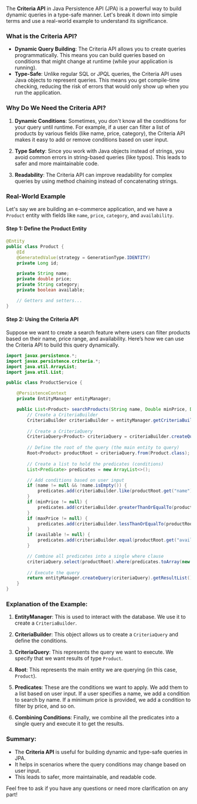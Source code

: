 


The **Criteria API** in Java Persistence API (JPA) is a powerful way to build dynamic queries in a type-safe manner. Let's break it down into simple terms and use a real-world example to understand its significance.

### What is the Criteria API?

- **Dynamic Query Building**: The Criteria API allows you to create queries programmatically. This means you can build queries based on conditions that might change at runtime (while your application is running).
- **Type-Safe**: Unlike regular SQL or JPQL queries, the Criteria API uses Java objects to represent queries. This means you get compile-time checking, reducing the risk of errors that would only show up when you run the application.

### Why Do We Need the Criteria API?

1. **Dynamic Conditions**: Sometimes, you don't know all the conditions for your query until runtime. For example, if a user can filter a list of products by various fields (like name, price, category), the Criteria API makes it easy to add or remove conditions based on user input.

2. **Type Safety**: Since you work with Java objects instead of strings, you avoid common errors in string-based queries (like typos). This leads to safer and more maintainable code.

3. **Readability**: The Criteria API can improve readability for complex queries by using method chaining instead of concatenating strings.

### Real-World Example

Let's say we are building an e-commerce application, and we have a `Product` entity with fields like `name`, `price`, `category`, and `availability`.

#### Step 1: Define the Product Entity

```java
@Entity
public class Product {
    @Id
    @GeneratedValue(strategy = GenerationType.IDENTITY)
    private Long id;

    private String name;
    private double price;
    private String category;
    private boolean available;

    // Getters and setters...
}
```

#### Step 2: Using the Criteria API

Suppose we want to create a search feature where users can filter products based on their name, price range, and availability. Here’s how we can use the Criteria API to build this query dynamically.

```java
import javax.persistence.*;
import javax.persistence.criteria.*;
import java.util.ArrayList;
import java.util.List;

public class ProductService {

    @PersistenceContext
    private EntityManager entityManager;

    public List<Product> searchProducts(String name, Double minPrice, Double maxPrice, Boolean available) {
        // Create a CriteriaBuilder
        CriteriaBuilder criteriaBuilder = entityManager.getCriteriaBuilder();
        
        // Create a CriteriaQuery
        CriteriaQuery<Product> criteriaQuery = criteriaBuilder.createQuery(Product.class);
        
        // Define the root of the query (the main entity to query)
        Root<Product> productRoot = criteriaQuery.from(Product.class);
        
        // Create a list to hold the predicates (conditions)
        List<Predicate> predicates = new ArrayList<>();

        // Add conditions based on user input
        if (name != null && !name.isEmpty()) {
            predicates.add(criteriaBuilder.like(productRoot.get("name"), "%" + name + "%"));
        }
        if (minPrice != null) {
            predicates.add(criteriaBuilder.greaterThanOrEqualTo(productRoot.get("price"), minPrice));
        }
        if (maxPrice != null) {
            predicates.add(criteriaBuilder.lessThanOrEqualTo(productRoot.get("price"), maxPrice));
        }
        if (available != null) {
            predicates.add(criteriaBuilder.equal(productRoot.get("available"), available));
        }

        // Combine all predicates into a single where clause
        criteriaQuery.select(productRoot).where(predicates.toArray(new Predicate[0]));
        
        // Execute the query
        return entityManager.createQuery(criteriaQuery).getResultList();
    }
}
```

### Explanation of the Example:

1. **EntityManager**: This is used to interact with the database. We use it to create a `CriteriaBuilder`.

2. **CriteriaBuilder**: This object allows us to create a `CriteriaQuery` and define the conditions.

3. **CriteriaQuery**: This represents the query we want to execute. We specify that we want results of type `Product`.

4. **Root**: This represents the main entity we are querying (in this case, `Product`).

5. **Predicates**: These are the conditions we want to apply. We add them to a list based on user input. If a user specifies a name, we add a condition to search by name. If a minimum price is provided, we add a condition to filter by price, and so on.

6. **Combining Conditions**: Finally, we combine all the predicates into a single query and execute it to get the results.

### Summary:

- The **Criteria API** is useful for building dynamic and type-safe queries in JPA.
- It helps in scenarios where the query conditions may change based on user input.
- This leads to safer, more maintainable, and readable code.

Feel free to ask if you have any questions or need more clarification on any part!

